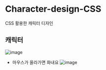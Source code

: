 # Character-design-CSS
CSS 활용한 캐릭터 디자인

## 캐릭터
![image](https://user-images.githubusercontent.com/68142773/163116811-d292aa18-6bb8-4604-b41e-ac8606156424.png)

* 마우스가 올라가면 화내요
  ![image](https://user-images.githubusercontent.com/68142773/163117042-0d961d12-a57c-4bc8-aec5-f2c2a9b23857.png)
